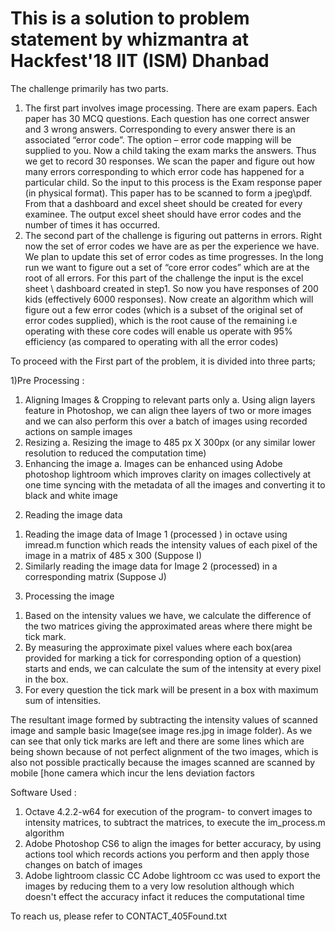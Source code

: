 # This is a solution to problem statement by whizmantra at Hackfest'18 IIT (ISM) Dhanbad

The challenge primarily has two parts.
1) The first part involves image processing. There are exam papers. Each paper has 30
MCQ questions. Each question has one correct answer and 3 wrong answers.
Corresponding to every answer there is an associated “error code”. The option –
error code mapping will be supplied to you. Now a child taking the exam marks the
answers. Thus we get to record 30 responses. We scan the paper and figure out how
many errors corresponding to which error code has happened for a particular child.
So the input to this process is the Exam response paper (in physical format). This
paper has to be scanned to form a jpeg\pdf. From that a dashboard and excel sheet
should be created for every examinee. The output excel sheet should have error
codes and the number of times it has occurred.
2) The second part of the challenge is figuring out patterns in errors. Right now the set
of error codes we have are as per the experience we have. We plan to update this
set of error codes as time progresses. In the long run we want to figure out a set of
“core error codes” which are at the root of all errors. For this part of the challenge
the input is the excel sheet \ dashboard created in step1. So now you have
responses of 200 kids (effectively 6000 responses). Now create an algorithm which
will figure out a few error codes (which is a subset of the original set of error codes
supplied), which is the root cause of the remaining i.e operating with these core
codes will enable us operate with 95% efficiency (as compared to operating with all
the error codes)

To proceed with the First part of the problem, it is divided into three parts;

1)Pre Processing :
1. Aligning Images & Cropping to relevant parts only
  a. Using align layers feature in Photoshop, we can align thee layers of two or more images and
  we can also perform this over a batch of images using recorded actions on sample images
2. Resizing
  a. Resizing the image to 485 px X 300px (or any similar lower resolution to reduced the
  computation time)
3. Enhancing the image
  a. Images can be enhanced using Adobe photoshop lightroom which improves clarity on images
  collectively at one time syncing with the metadata of all the images and converting it to black
  and white image

2) Reading the image data
  1. Reading the image data of Image 1 (processed ) in octave using imread.m function which reads
  the intensity values of each pixel of the image in a matrix of 485 x 300 (Suppose I)
  2. Similarly reading the image data for Image 2 (processed) in a corresponding matrix (Suppose J)

3) Processing the image
  1. Based on the intensity values we have, we calculate the difference of the two matrices giving the
  approximated areas where there might be tick mark.
  2. By measuring the approximate pixel values where each box(area provided for marking a tick for
  corresponding option of a question) starts and ends, we can calculate the sum of the intensity at
  every pixel in the box.
  3. For every question the tick mark will be present in a box with maximum sum of intensities.

  The resultant image formed by subtracting the intensity values of scanned image and sample basic
  Image(see image res.jpg in image folder). As we can see that only tick marks are left and there are some lines which are being shown because
  of not perfect alignment of the two images, which is also not possible practically because the images
  scanned are scanned by mobile [hone camera which incur the lens deviation factors

Software Used :
1) Octave 4.2.2-w64
for execution of the program- to convert images to intensity matrices, to subtract the matrices, to execute the im_process.m algorithm
2) Adobe Photoshop CS6
to align the images for better accuracy, by using actions tool which records actions you perform
and then apply those changes on batch of images
3) Adobe lightroom classic CC
Adobe lightroom cc was used to export the images by reducing them to a very low resolution although which doesn't effect the accuracy
infact it reduces the computational time



To reach us, please refer to CONTACT_405Found.txt  

